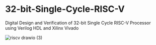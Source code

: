 # 32-bit-Single-Cycle-RISC-V
Digital Design and Verification of 32-bit Single Cycle RISC-V Processor using Verilog HDL and Xilinx Vivado

![riscv drawio (3)](https://github.com/yaseensalah/32-bit-Single-Cycle-RISC-V/assets/52181539/89e2ac8b-f25f-428b-8c14-1d23dce97b43)
